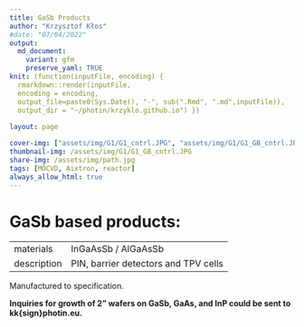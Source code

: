 ```yaml
---
title: GaSb Products 
author: "Krzysztof Kłos"
#date: "07/04/2022"
output:
  md_document:
    variant: gfm
    preserve_yaml: TRUE
knit: (function(inputFile, encoding) {
  rmarkdown::render(inputFile, 
  encoding = encoding, 
  output_file=paste0(Sys.Date(), "-", sub(".Rmd", ".md",inputFile)), 
  output_dir = "~/photin/krzyklo.github.io") })
  
layout: page

cover-img: ["assets/img/G1/G1_cntrl.JPG", "assets/img/G1/G1_GB_cntrl.JPG","assets/img/G1/G1_side.JPG"]
thumbnail-img: /assets/img/G1/G1_GB_cntrl.JPG
share-img: /assets/img/path.jpg
tags: [MOCVD, Aixtron, reactor]
always_allow_html: true
---
```


# GaSb based products:

|             |                                      |
|:------------|:-------------------------------------|
| materials   | InGaAsSb / AlGaAsSb                  |
| description | PIN, barrier detectors and TPV cells |

Manufactured to specification.

**Inquiries for growth of 2” wafers on GaSb, GaAs, and InP could be sent
to kk{sign}photin.eu.**
